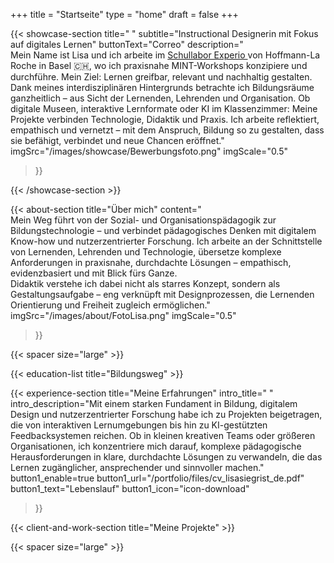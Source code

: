 +++
title = "Startseite"
type = "home"
draft = false
+++

{{< showcase-section
    title=" "
    subtitle="Instructional Designerin mit Fokus auf digitales Lernen"
    buttonText="Correo"
    description="<br/>Mein Name ist Lisa und ich arbeite im <a target='_blank' href='https://basel.lehre.roche.com/experio/'>Schullabor Experio </a>von Hoffmann-La Roche in Basel 🇨🇭, wo ich  praxisnahe MINT-Workshops konzipiere und durchführe. Mein Ziel: Lernen greifbar, relevant und nachhaltig gestalten. <br/>Dank meines interdisziplinären Hintergrunds betrachte ich Bildungsräume ganzheitlich – aus Sicht der Lernenden, Lehrenden und Organisation. Ob digitale Museen, interaktive Lernformate oder KI im Klassenzimmer: Meine Projekte verbinden Technologie, Didaktik und Praxis. Ich arbeite reflektiert, empathisch und vernetzt – mit dem Anspruch, Bildung so zu gestalten, dass sie befähigt, verbindet und neue Chancen eröffnet."
    imgSrc="/images/showcase/Bewerbungsfoto.png"
    imgScale="0.5" 
 >}}

{{< /showcase-section >}}

{{< about-section
    title="Über mich"
    content="<br/>Mein Weg führt von der Sozial- und Organisationspädagogik zur Bildungstechnologie – und verbindet pädagogisches Denken mit digitalem Know-how und nutzerzentrierter Forschung. Ich arbeite an der Schnittstelle von Lernenden, Lehrenden und Technologie, übersetze komplexe Anforderungen in praxisnahe, durchdachte Lösungen – empathisch, evidenzbasiert und mit Blick fürs Ganze. <br/>Didaktik verstehe ich dabei nicht als starres Konzept, sondern als Gestaltungsaufgabe – eng verknüpft mit Designprozessen, die Lernenden Orientierung und Freiheit zugleich ermöglichen."
    imgSrc="/images/about/FotoLisa.png"
    imgScale="0.5"
 >}}
 
{{< spacer size="large" >}}

{{< education-list
    title="Bildungsweg" >}}

{{< experience-section
    title="Meine Erfahrungen"
    intro_title=" "
    intro_description="Mit einem starken Fundament in Bildung, digitalem Design und nutzerzentrierter Forschung habe ich zu Projekten beigetragen, die von interaktiven Lernumgebungen bis hin zu KI-gestützten Feedbacksystemen reichen. Ob in kleinen kreativen Teams oder größeren Organisationen, ich konzentriere mich darauf, komplexe pädagogische Herausforderungen in klare, durchdachte Lösungen zu verwandeln, die das Lernen zugänglicher, ansprechender und sinnvoller machen." 
    button1_enable=true
    button1_url="/portfolio/files/cv_lisasiegrist_de.pdf"
    button1_text="Lebenslauf"
    button1_icon="icon-download" 
>}}

{{< client-and-work-section
    title="Meine Projekte" >}} 

{{< spacer size="large" >}}